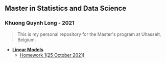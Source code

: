 ## Master in Statistics and Data Science
### Khuong Quynh Long - 2021

> This is my personal repository for the Master's program at Uhasselt, Belgium.

- [**Linear Models**](https://github.com/khuongquynhlong/Biostat/tree/main/LIMO)
	- [Homework 1(25 October 2021)](https://khuongquynhlong.github.io/Biostat/LIMO/LIMO_HW1.html)